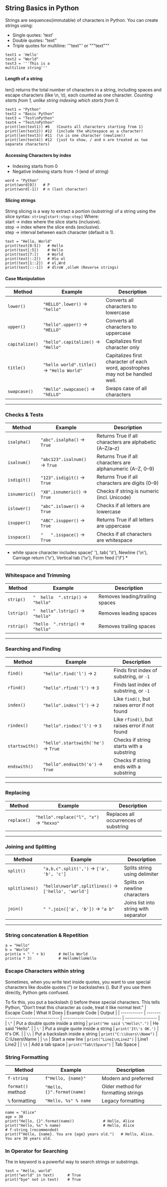 ## String Basics in Python

Strings are sequences(immutable) of characters in Python. You can create strings using:
 - Single quotes: 'text'
 - Double quotes: "text"
 - Triple quotes for multiline: '''text''' or """text"""

```
text1 = 'Hello'
text2 = "World"
text3 = '''This is a
multiline string'''
```
#### Length of a string
len() returns the total number of characters in a string, including spaces and escape characters (like \n, \t), each counted as one character.
*Counting starts from 1, unlike string indexing which starts from 0.*
```
text1 = "Python"
text2 = "Basic Python"
text3 = "Test\nPython"
text4 = "Test/nPython"
print(len(text1)) #6   (Counts all characters starting from 1)
print(len(text2)) #12  (include the whitespace as a character)
print(len(text3)) #11  (\n is one character (newline))
print(len(text4)) #12  (just to show, / and n are treated as two separate characters)
```
#### Accessing Characters by index
 - Indexing starts from 0
 - Negative indexing starts from -1 (end of string)
```
word = "Python"
print(word[0])   # P
print(word[-1])  # n (last character)
```

#### Slicing strings
String slicing is a way to extract a portion (substring) of a string using the slice syntax:
`string[start:stop:step]`
Where:  
start → index where the slice starts (inclusive).  
stop → index where the slice ends (exclusive).  
step → interval between each character (default is 1).
```
text = "Hello, World"
print(text[0:5])   # Hello
print(text[:5])    # Hello
print(text[7:])    # World
print(text[::2])   # Hlo ol
print(text[1::2])  # el,Wrd
print(text[::-1])  # dlroW ,olleH (Reverse strings)
```
#### Case Manipulation

| Method           | Example                          | Description                                 |
|------------------|----------------------------------|---------------------------------------------|
| `lower()`        | `"HELLO".lower()` → `"hello"`    | Converts all characters to lowercase        |
| `upper()`        | `"hello".upper()` → `"HELLO"`    | Converts all characters to uppercase        |
| `capitalize()`   | `"hello".capitalize()` → `"Hello"` | Capitalizes first character only           |
| `title()`        | `"hello world".title()` → `"Hello World"` | Capitalizes first character of each word, apostrophes may not be handled well.                 |
| `swapcase()`     | `"Hello".swapcase()` → `"hELLO"` | Swaps case of all characters                |

---

### Checks & Tests

| Method           | Example                            | Description                                 |
|------------------|------------------------------------|---------------------------------------------|
| `isalpha()`      | `"abc".isalpha()` → `True`         | Returns True if all characters are alphabetic (A–Z/a–z)      |
| `isalnum()`      | `"abc123".isalnum()` → `True`      | Returns True if all characters are alphanumeric (A–Z, 0–9)  |
| `isdigit()`      | `"123".isdigit()` → `True`         | Returns True if all characters are digits (0–9)        |
| `isnumeric()`    | `"Ⅻ".isnumeric()` → `True`         | Checks if string is numeric (incl. Unicode) |
| `islower()`      | `"abc".islower()` → `True`         | Checks if all letters are lowercase         |
| `isupper()`      | `"ABC".isupper()` → `True`         | Returns True if all letters are uppercase         |
| `isspace()`      | `"   ".isspace()` → `True`         | Checks if all characters are whitespace     |

* white space character includes space(' '), tab( '\t'), Newline ('\n'), Carriage return ('\r'), Vertical tab ('\v'), Form feed ('\f') *
---

### Whitespace and Trimming

| Method           | Example                             | Description                                 |
|------------------|-------------------------------------|---------------------------------------------|
| `strip()`        | `"  hello  ".strip()` → `"hello"`   | Removes leading/trailing spaces             |
| `lstrip()`       | `"  hello".lstrip()` → `"hello"`    | Removes leading spaces                      |
| `rstrip()`       | `"hello  ".rstrip()` → `"hello"`    | Removes trailing spaces                     |

---

### Searching and Finding

| Method           | Example                              | Description                                 |
|------------------|--------------------------------------|---------------------------------------------|
| `find()`         | `"hello".find('l')` → `2`            | Finds first index of substring, or `-1`     |
| `rfind()`        | `"hello".rfind('l')` → `3`           | Finds last index of substring, or `-1`      |
| `index()`        | `"hello".index('l')` → `2`           | Like `find()`, but raises error if not found |
| `rindex()`       | `"hello".rindex('l')` → `3`          | Like `rfind()`, but raises error if not found |
| `startswith()`   | `"hello".startswith('he')` → `True`  | Checks if string starts with a substring    |
| `endswith()`     | `"hello".endswith('o')` → `True`     | Checks if string ends with a substring      |

---

### Replacing 
| Method           | Example                                | Description                                 |
|------------------|----------------------------------------|---------------------------------------------|
| `replace()`      | `"hello".replace("l", "x")` → `"hexxo"`| Replaces all occurrences of substring       |

---

### Joining and Splitting

| Method           | Example                                        | Description                                 |
|------------------|------------------------------------------------|---------------------------------------------|
| `split()`        | `"a,b,c".split(',')` → `['a', 'b', 'c']`       | Splits string using delimiter               |
| `splitlines()`   | `"hello\nworld".splitlines()` → `['hello', 'world']` | Splits on newline characters     |
| `join()`         | `" ".join(['a', 'b'])` → `"a b"`               | Joins list into string with separator       |

---
### String concatenation & Repetition
```
a = "Hello"
b = "World"
print(a + " " + b)      # Hello World
print(a * 3)            # HelloHelloHello
```
### Escape Characters within string
Sometimes, when you write text inside quotes, you want to use special characters like double quotes (") or backslashes (\). But if you use them directly, Python gets confused.

To fix this, you put a backslash (\) before these special characters. This tells Python, “Don’t treat this character as code, treat it like normal text.”
| Escape Code | What It Does                       | Example Code                  | Output           |
| ----------- | ---------------------------------- | ----------------------------- | ---------------- |
| `\"`        | Put a double quote inside a string | `print("He said \"Hello\".")` | He said "Hello". |
| `\'`        | Put a single quote inside a string | `print('It\'s OK.')`          | It's OK.         |
| `\\`        | Put a backslash inside a string    | `print("C:\\Users\\Name")`    | C:\Users\Name    |
| `\n`        | Start a new line                   | `print("Line1\nLine2")`       | Line1<br>Line2   |
| `\t`        | Add a tab space                    | `print("Tab\tSpace")`         | Tab    Space     |
### String Formatting
| Method            | Example                    | Description                            |
| ----------------- | -------------------------- | -------------------------------------- |
| `f-string`        | `f"Hello, {name}"`               | Modern and preferred                     |
| `format()` method | `"Hello, {}".format(name)` | Older method for formatting strings    |
| `%` formatting    | `"Hello, %s" % name`       | Legacy formatting                      |
```
name = "Alice"
age = 30
print("Hello, {}".format(name))             # Hello, Alice
print("Hello, %s" % name)                   # Hello, Alice
# f-string (recommended)
print(f"Hello, {name}. You are {age} years old.")   # Hello, Alice. You are 30 years old.
```
### In Operator for Searching
The in keyword is a powerful way to search strings or substrings.
```
text = "Hello, world"
print("world" in text)      # True
print("bye" not in text)    # True
```
